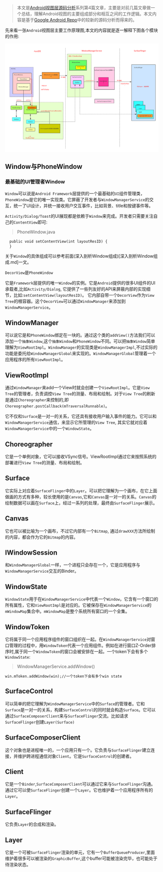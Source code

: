 
>本文是[Android视图层源码分析](https://github.com/SusionSuc/AdvancedAndroid/blob/master/AndroidFramework%E6%BA%90%E7%A0%81%E5%88%86%E6%9E%90/Android%E8%A7%86%E5%9B%BE%E5%B1%82%E6%BA%90%E7%A0%81%E5%88%86%E6%9E%90/README.md)系列第4篇文章，主要是对前几篇文章做一个总结，理解Android视图的主要组成部分和相互之间的工作逻辑。本文内容是基于[Google Android Repo](https://android.googlesource.com/)中的较新的源码分析而得来的。

先来看一张`Android`视图层主要工作原理图,本文的内容就是逐一解释下图各个模块的作用:

![](picture/Android视图层主要工作原理图.png)


## Window与PhoneWindow

### 最基础的UI管理者Window

`Window`可以说是`Android Framework`层提供的一个最基础的`UI`组件管理类，`PhoneWindow`是它的唯一实现类。它屏蔽了开发者与`WindowManagerService`的交互，统一了UI设计，并统一接收用户交互事件，比如背景、title和按键事件等。

`Activity/Dialog/Toast`的UI展现都是依赖于`Window`来完成。开发者只需要关注自己的`ContentView`即可:

>PhoneWindow.java
```
  public void setContentView(int layoutResID) {
  }
```

关于`Window`的具体组成可以参考前面(深入剖析Window组成)[深入剖析Window组成.md]一文。

`DecorView`是`PhoneWindow`



它是`Framework`层提供的唯一`Window`的实例。它是`Android`提供的很多UI组件的UI承载者,比如`Activity/Dialog`, 它提供了一些列友好的API来屏蔽内部的实现细节，比如:`setContentView(layoutResID)`。
它内部自带一个`DecorView`作为`View Tree`的根容器。这个`DecorView`可以通过`WindowManager`来添加到`WindowManagerService`。

## WindowManager

可以说它是和`PhoneWindow`绑定在一块的。通过这个类的`addView()`方法我们可以添加一个`抽象Window`,这个`抽象Window`和`PhoneWindow`不同。可以把`抽象Window`简单理解为`ViewRootImpl`。`WindowManager`的实现类是`WindowManagerImpl`,不过实际的功能是委托给`WindowManagerGlobal`来实现的。`WindowManagerGlobal`管理着一个应用程序的所有`ViewRootImpl`。

## ViewRootImpl

通过`WindowManager`来add一个View时就会创建一个`ViewRootImpl`。它是`View Tree`的管理者，负责调控`View Tree`的测量、布局和绘制。对于`View Tree`的刷新是通过`Choreographer`来控制的,即`Choreographer.postCallback(mTraversalRunnable)`。

它不仅和`Surface`是一对一的关系，它还具有接收用户输入事件的能力。它可以和`WindowManagerService`通信，来显示它所管理的`View Tree`, 其实它就对应着`WindowManagerService`中的一个`WindowState`。

## Choreographer

它是一个单例对象，它可以接收VSync信号。ViewRootImpl通过它来按照系统的部署进行`View Tree`的测量、布局和绘制。

## Surface

它实际上对应着`SurfaceFlinger`中的`Layer`。可以把它理解为一个画布，在它上面做画的方式有多种，较长使用的是`Canvas`,它和`Canvas`是一对一的关系。`Canvas`的绘制数据可以画在`Surface`上，经过一系列的处理，最终由`SurfaceFlinger`展示。

## Canvas

它也可以被比喻为一个画布，不过它内部有一个`Bitmap`, 通过`drawXXX`方法所绘制的内容，都会作为它的`Bitmap`的内容。

## IWindowSession

和`WindowManagerGlobal`一样，一个进程只会存在一个，它是应用程序与`WindowManagerService`交互的Binder。

## WindowState

`WindowState`用于在`WindowManagerService`中代表一个`Window`，它含有一个窗口的所有属性，它和`ViewRootImpl`是对应的。它被保存在`WindowManagerService`的`mWindowMap`集合中。`mWindowMap`是整个系统所有窗口的一个全集。

## WindowToken

它将属于同一个应用程序组件的窗口组织在一起。在`WindowManagerService`对窗口管理的过程中，用`WindowToken`代表一个应用组件。例如在进行窗口Z-Order排序时,属于同一个`WindowToken`的窗口会被安排在一起。一个token下会有多个`WindowState`:

>WindowManagerService.addWindow()
```
win.mToken.addWindow(win);//一个token下会有多个win state
```

## SurfaceControl

可以简单的把它理解为`WindowManagerService`中的`Surface`的管理者。它和`Surface`是一对一的关系，构建`SurfaceControl`的同时就会构造`Surface`。它可以通过`SurfaceComposerClient`来与`SurfaceFlinger`交流。比如请求`SurfaceFlinger`创建`Layer(Surface)`

## SurfaceComposerClient

这个对象也是进程唯一的，一个应用只有一个。它负责与`SurfaceFlinger`建立连接，并维护跨进程通信对象`Client`。它是`SurfaceControl`的创建者。

## Client

它是一个`Binder`,`SurfaceComposerClient`可以通过它来与`SurfaceFlinger`沟通。通过它可以使`SurfaceFlinger`创建一个`Layer`。它也维护着一个应用程序所有的`Layer`。

## SurfaceFlinger

它负责`Layer`的合成和渲染。

## Layer

它是一个可被`SurfaceFlinger`渲染的单元，它有一个`BufferQueueProducer`,里面维护着很多可以被渲染的`GraphicBuffer`,这个buffer可能被渲染完毕，也可能处于待渲染状态。


